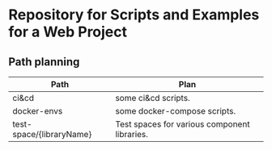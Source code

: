# Repository for Scripts and Examples for a Web Project

## Path planning

| Path                     | Plan                                         |
| ------------------------ | -------------------------------------------- |
| ci&cd                    | some ci&cd scripts.                          |
| docker-envs              | some docker-compose scripts.                 |
| test-space/{libraryName} | Test spaces for various component libraries. |
